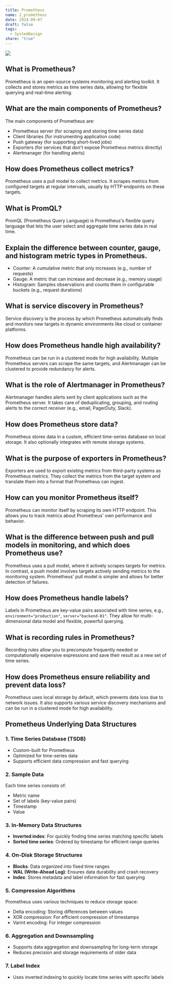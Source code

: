 ```yaml
---
title: Prometheus
name: 2_prometheus
date: 2024-09-07
draft: false
tags:
  - SystemDesign
share: "true"
---
```



![](/img/2_prometheus.png)

## What is Prometheus?

Prometheus is an open-source systems monitoring and alerting toolkit. It collects and stores metrics as time series data, allowing for flexible querying and real-time alerting.

## What are the main components of Prometheus?

The main components of Prometheus are:

- Prometheus server (for scraping and storing time series data)
- Client libraries (for instrumenting application code)
- Push gateway (for supporting short-lived jobs)
- Exporters (for services that don't expose Prometheus metrics directly)
- Alertmanager (for handling alerts)

## How does Prometheus collect metrics?

Prometheus uses a pull model to collect metrics. It scrapes metrics from configured targets at regular intervals, usually by HTTP endpoints on these targets.

## What is PromQL?

PromQL (Prometheus Query Language) is Prometheus's flexible query language that lets the user select and aggregate time series data in real time.

## Explain the difference between counter, gauge, and histogram metric types in Prometheus.

- Counter: A cumulative metric that only increases (e.g., number of requests)
- Gauge: A metric that can increase and decrease (e.g., memory usage)
- Histogram: Samples observations and counts them in configurable buckets (e.g., request durations)

## What is service discovery in Prometheus?

Service discovery is the process by which Prometheus automatically finds and monitors new targets in dynamic environments like cloud or container platforms.

## How does Prometheus handle high availability?

Prometheus can be run in a clustered mode for high availability. Multiple Prometheus servers can scrape the same targets, and Alertmanager can be clustered to provide redundancy for alerts.

## What is the role of Alertmanager in Prometheus?

Alertmanager handles alerts sent by client applications such as the Prometheus server. It takes care of deduplicating, grouping, and routing alerts to the correct receiver (e.g., email, PagerDuty, Slack).

## How does Prometheus store data?

Prometheus stores data in a custom, efficient time-series database on local storage. It also optionally integrates with remote storage systems.

## What is the purpose of exporters in Prometheus?

Exporters are used to export existing metrics from third-party systems as Prometheus metrics. They collect the metrics from the target system and translate them into a format that Prometheus can ingest.

## How can you monitor Prometheus itself?

Prometheus can monitor itself by scraping its own HTTP endpoint. This allows you to track metrics about Prometheus' own performance and behavior.

## What is the difference between push and pull models in monitoring, and which does Prometheus use?

Prometheus uses a pull model, where it actively scrapes targets for metrics. In contrast, a push model involves targets actively sending metrics to the monitoring system. Prometheus' pull model is simpler and allows for better detection of failures.

## How does Prometheus handle labels?

Labels in Prometheus are key-value pairs associated with time series, e.g., `environment="production"`, `server="backend-01"`. They allow for multi-dimensional data model and flexible, powerful querying.

## What is recording rules in Prometheus?

Recording rules allow you to precompute frequently needed or computationally expensive expressions and save their result as a new set of time series.

## How does Prometheus ensure reliability and prevent data loss?

Prometheus uses local storage by default, which prevents data loss due to network issues. It also supports various service discovery mechanisms and can be run in a clustered mode for high availability.

## Prometheus Underlying Data Structures

### 1. Time Series Database (TSDB)

- Custom-built for Prometheus
- Optimized for time-series data
- Supports efficient data compression and fast querying

### 2. Sample Data

Each time series consists of:
- Metric name
- Set of labels (key-value pairs)
- Timestamp
- Value

### 3. In-Memory Data Structures

- **Inverted index**: For quickly finding time series matching specific labels
- **Sorted time series**: Ordered by timestamp for efficient range queries

### 4. On-Disk Storage Structures

- **Blocks**: Data organized into fixed time ranges
- **WAL (Write-Ahead Log)**: Ensures data durability and crash recovery
- **Index**: Stores metadata and label information for fast querying

### 5. Compression Algorithms

Prometheus uses various techniques to reduce storage space:
- Delta encoding: Storing differences between values
- XOR compression: For efficient compression of timestamps
- Varint encoding: For integer compression

### 6. Aggregation and Downsampling

- Supports data aggregation and downsampling for long-term storage
- Reduces precision and storage requirements of older data

### 7. Label Index

- Uses inverted indexing to quickly locate time series with specific labels
